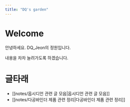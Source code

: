 ```yaml
---
title: "DQ's garden"
---
```


# Welcome
안녕하세요. DQ_Jeon의 정원입니다.

내용을 차차 늘려가도록 하겠습니다.

# 글타래
* [[notes/옵시디언 관련 글 모음|옵시디언 관련 글 모음]]
* [[notes/다공바인더 제품 관련 정리|다공바인더 제품 관련 정리]]